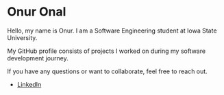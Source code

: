 # Onur Onal

Hello, my name is Onur. I am a Software Engineering student at Iowa State University.

My GitHub profile consists of projects I worked on during my software development journey.

If you have any questions or want to collaborate, feel free to reach out.

- [LinkedIn](https://www.linkedin.com/in/onur-%C3%B6nal-0a0124231/)
